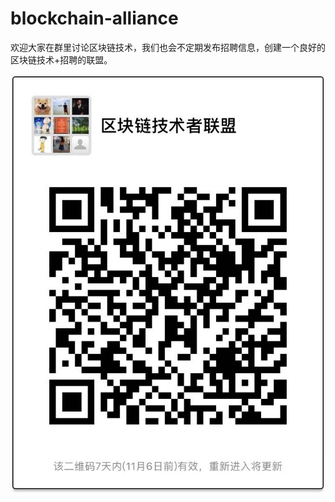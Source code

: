 # blockchain-alliance
欢迎大家在群里讨论区块链技术，我们也会不定期发布招聘信息，创建一个良好的区块链技术+招聘的联盟。

![avatar](https://raw.githubusercontent.com/chenyufeng1991/blockchain-alliance/master/20181030.jpeg)
